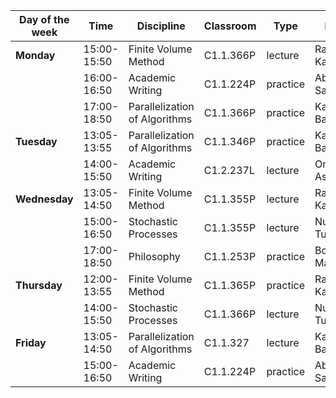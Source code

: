 
| Day of the week | Time        | Discipline                    | Classroom | Type     | Lecturer             |
| --------------- | ----------- | ----------------------------- | --------- | -------- | -------------------- |
| **Monday**      | 15:00-15:50 | Finite Volume Method          | C1.1.366P | lecture  | Rakhymzhan Kazbek    |
|                 | 16:00-16:50 | Academic Writing              | C1.1.224P | practice | Abubakir Samal       |
|                 | 17:00-18:50 | Parallelization of Algorithms | C1.1.366P | practice | Kalzhan Bakhtiyar    |
| **Tuesday**     | 13:05-13:55 | Parallelization of Algorithms | C1.1.346P | practice | Kalzhan Bakhtiyar    |
|                 | 14:00-15:50 | Academic Writing              | C1.2.237L | lecture  | Omanova Assel        |
| **Wednesday**   | 13:05-14:50 | Finite Volume Method          | C1.1.355P | lecture  | Rakhymzhan Kazbek    |
|                 | 15:00-16:50 | Stochastic Processes          | C1.1.355P | lecture  | Nurbiyekuly Turdybek |
|                 | 17:00-18:50 | Philosophy                    | C1.1.253P | practice | Bozthikova Mariyash  |
| **Thursday**    | 12:00-13:55 | Finite Volume Method          | C1.1.365P | practice | Rakhymzhan Kazbek    |
|                 | 14:00-15:50 | Stochastic Processes          | C1.1.366P | lecture  | Nurbiyekuly Turdybek |
| **Friday**      | 13:05-14:50 | Parallelization of Algorithms | C1.1.327  | lecture  | Kalzhan Bakhtiyar    |
|                 | 15:00-16:50 | Academic Writing              | C1.1.224P | practice | Abubakir Samal       |
